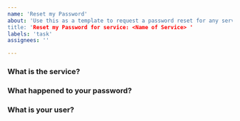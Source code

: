 ```yaml
---
name: 'Reset my Password'
about: 'Use this as a template to request a password reset for any service
title: 'Reset my Password for service: <Name of Service> '
labels: 'task'
assignees: ''

---
```


### What is the service?

### What happened to your password?

### What is your user?
